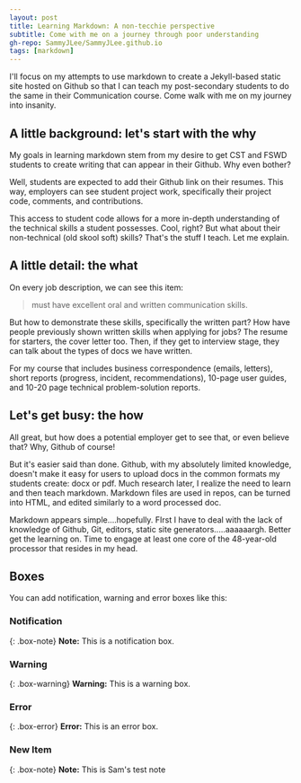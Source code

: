 ```yaml
---
layout: post
title: Learning Markdown: A non-tecchie perspective
subtitle: Come with me on a journey through poor understanding
gh-repo: SammyJLee/SammyJLee.github.io
tags: [markdown]
---
```


I'll focus on my attempts to use markdown to create a Jekyll-based static site hosted on Github so that I can teach my post-secondary students to do the same in their Communication course. Come walk with me on my journey into insanity.

## A little background: let's start with the why

My goals in learning markdown stem from my desire to get CST and FSWD students to create writing that can appear in their Github. Why even bother? 

Well, students are expected to add their Github link on their resumes. This way, employers can see student project work, specifically their project code, comments, and contributions. 

This access to student code allows for a more in-depth understanding of the technical skills a student possesses. Cool, right? But what about their non-technical (old skool soft) skills? That's the stuff I teach. Let me explain. 

## A little detail: the what

On every job description, we can see this item:
> must have excellent oral and written communication skills. 

But how to demonstrate these skills, specifically the written part? How have people previously shown written skills when applying for jobs? The resume for starters, the cover letter too. Then, if they get to interview stage, they can talk about the types of docs we have written. 

For my course that includes business correspondence (emails, letters), short reports (progress, incident, recommendations), 10-page user guides, and 10-20 page technical problem-solution reports. 

## Let's get busy: the how

All great, but how does a potential employer get to see that, or even believe that? Why, Github of course! 

But it's easier said than done. Github, with my absolutely limited knowledge, doesn't make it easy for users to upload docs in the common formats my students create: docx or pdf. Much research later, I realize the need to learn and then teach markdown. Markdown files are used in repos, can be turned into HTML, and edited similarly to a word processed doc.

Markdown appears simple....hopefully. FIrst I have to deal with the lack of knowledge of Github, Git, editors, static site generators.....aaaaaargh. Better get the learning on. Time to engage at least one core of the 48-year-old processor that resides in my head. 

## Boxes
You can add notification, warning and error boxes like this:

### Notification

{: .box-note}
**Note:** This is a notification box.

### Warning

{: .box-warning}
**Warning:** This is a warning box.

### Error

{: .box-error}
**Error:** This is an error box.


### New Item

{: .box-note}
**Note:** This is Sam's test note



